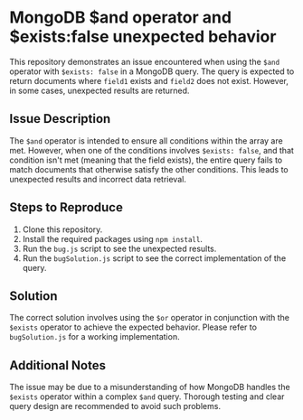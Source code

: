 # MongoDB $and operator and $exists:false unexpected behavior

This repository demonstrates an issue encountered when using the `$and` operator with `$exists: false` in a MongoDB query.  The query is expected to return documents where `field1` exists and `field2` does not exist. However, in some cases, unexpected results are returned.

## Issue Description

The `$and` operator is intended to ensure all conditions within the array are met. However, when one of the conditions involves `$exists: false`, and that condition isn't met (meaning that the field exists), the entire query fails to match documents that otherwise satisfy the other conditions. This leads to unexpected results and incorrect data retrieval.

## Steps to Reproduce

1. Clone this repository.
2. Install the required packages using `npm install`.
3. Run the `bug.js` script to see the unexpected results.
4. Run the `bugSolution.js` script to see the correct implementation of the query.

## Solution

The correct solution involves using the `$or` operator in conjunction with the `$exists` operator to achieve the expected behavior. Please refer to `bugSolution.js` for a working implementation.

## Additional Notes

The issue may be due to a misunderstanding of how MongoDB handles the `$exists` operator within a complex `$and` query.  Thorough testing and clear query design are recommended to avoid such problems. 